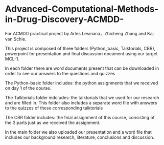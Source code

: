 # Advanced-Computational-Methods-in-Drug-Discovery-ACMDD-
For ACMDD practical project by Arles Lesmana，Zhicheng Zhang and Kaj van Schie.

This project is composed of three folders (Python_basic, Talktorials, CBR), powerpoint for presentation and final discussion document using our target MCL-1.

In each folder there are word documents present that can be downloaded in order to see our answers to the questions and quizzes

The Python-basic folder includes: the python assignments that we received on day 1 of the course.

The Talktorials folder indcludes: the talktorials that we used for our research and are filled in. This folder also includes a separate word file with answers to the quizzes of these corresponding talktorials

The CBR folder includes: the final assignment of this course, consisting of the 3 parts just as we received the assignment.


In the main folder we also uploaded our presentation and a word file that includes our background research, literature, conclusions and discussion.

